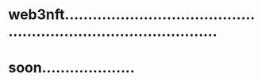 # web3nft......................................................................................
# soon....................
